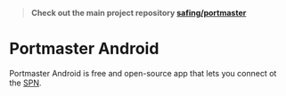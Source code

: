 > **Check out the main project repository [safing/portmaster](https://github.com/safing/portmaster)**

# Portmaster Android 

Portmaster Android is free and open-source app that lets you connect ot the [SPN](https://docs.safing.io/portmaster/architecture/core-service/spn).
